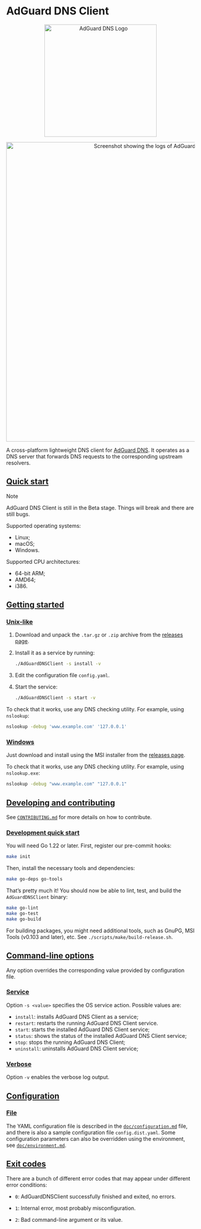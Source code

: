 # AdGuard DNS Client

<div align="center">
    <picture>
        <source media="(prefers-color-scheme: dark)" srcset="https://cdn.adtidy.org/website/images/AdGuardDNS_light.svg">
        <img alt="AdGuard DNS Logo" src="https://cdn.adtidy.org/website/images/AdGuardDNS_black.svg" width="300px"/>
    </picture>
</div>

<p align="center">
    <img alt="Screenshot showing the logs of AdGuard DNS Client" src="https://cdn.adtidy.org/content/illustrations/adguard_dns_client.png" width="800"/>
</p>

A cross-platform lightweight DNS client for [AdGuard DNS]. It operates as a DNS server that forwards DNS requests to the corresponding upstream resolvers.

[AdGuard DNS]: https://adguard-dns.io

## <a href="#start" id="start" name="start">Quick start</a>

> [!NOTE]
> AdGuard DNS Client is still in the Beta stage. Things will break and there are still bugs.

Supported operating systems:

- Linux;
- macOS;
- Windows.

Supported CPU architectures:

- 64-bit ARM;
- AMD64;
- i386.

## <a href="#start-basic" id="start-basic" name="start-basic">Getting started</a>

### <a href="#start-basic-unix" id="start-basic-unix" name="start-basic-unix">Unix-like</a>

1. Download and unpack the `.tar.gz` or `.zip` archive from the [releases page][releases].

2. Install it as a service by running:

    ```sh
    ./AdGuardDNSClient -s install -v
    ```

3. Edit the configuration file `config.yaml`.

4. Start the service:

    ```sh
    ./AdGuardDNSClient -s start -v
    ```

To check that it works, use any DNS checking utility. For example, using `nslookup`:

```sh
nslookup -debug 'www.example.com' '127.0.0.1'
```

[releases]: https://github.com/AdguardTeam/AdGuardDNSClient/releases

### <a href="#start-basic-win" id="start-basic-win" name="start-basic-win">Windows</a>

Just download and install using the MSI installer from the [releases page][releases].

To check that it works, use any DNS checking utility. For example, using `nslookup.exe`:

```sh
nslookup -debug "www.example.com" "127.0.0.1"
```

## <a href="#dev" id="dev" name="dev">Developing and contributing</a>

See [`CONTRIBUTING.md`][contr] for more details on how to contribute.

[contr]: ./CONTRIBUTING.md

### <a href="#dev-start" id="dev-start" name="dev-start">Development quick start</a>

You will need Go 1.22 or later. First, register our pre-commit hooks:

```sh
make init
```

Then, install the necessary tools and dependencies:

```sh
make go-deps go-tools
```

That’s pretty much it! You should now be able to lint, test, and build the `AdGuardDNSClient` binary:

```sh
make go-lint
make go-test
make go-build
```

For building packages, you might need additional tools, such as GnuPG, MSI Tools (v0.103 and later), etc.  See `./scripts/make/build-release.sh`.

## <a href="#opts" id="opts" name="opts">Command-line options</a>

Any option overrides the corresponding value provided by configuration file.

### <a href="#opts-service" id="opts-service" name="opts-service">Service</a>

Option `-s <value>` specifies the OS service action. Possible values are:

- `install`: installs AdGuard DNS Client as a service;
- `restart`: restarts the running AdGuard DNS Client service.
- `start`: starts the installed AdGuard DNS Client service;
- `status`: shows the status of the installed AdGuard DNS Client service;
- `stop`: stops the running AdGuard DNS Client;
- `uninstall`: uninstalls AdGuard DNS Client service;

### <a href="#opts-verbose" id="opts-verbose" name="opts-verbose">Verbose</a>

Option `-v` enables the verbose log output.

## <a href="#conf" id="conf" name="conf">Configuration</a>

### <a href="#conf-file" id="conf-file" name="conf-file">File</a>

The YAML configuration file is described in the [`doc/configuration.md`] file,
and there is also a sample configuration file `config.dist.yaml`.  Some
configuration parameters can also be overridden using the environment, see
[`doc/environment.md`].

[`doc/configuration.md`]: doc/configuration.md
[`doc/environment.md`]:   doc/environment.md

## <a href="#exit-codes" id="exit-codes" name="exit-codes">Exit codes</a>

There are a bunch of different error codes that may appear under different error
conditions:

- `0`: AdGuardDNSClient successfully finished and exited, no errors.

- `1`: Internal error, most probably misconfiguration.

- `2`: Bad command-line argument or its value.
